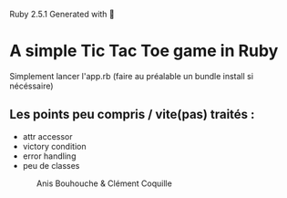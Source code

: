  Ruby 2.5.1
  Generated with :green_heart:

  # A simple Tic Tac Toe game in Ruby

Simplement lancer l'app.rb (faire au préalable un bundle install si nécéssaire)

  ## Les points peu compris / vite(pas) traités : 
  <ul>
  <li>attr accessor</li>
  <li>victory condition</li>
  <li>error handling</li>
  <li>peu de classes</li>
  <ul>



  Anis Bouhouche & Clément Coquille
